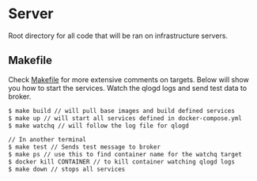 # Server

Root directory for all code that will be ran on infrastructure servers.

## Makefile

Check [Makefile](Makefile) for more extensive comments on targets. Below will show you how to start the services. Watch the qlogd logs and send test data to broker.

```bash
$ make build // will pull base images and build defined services
$ make up // will start all services defined in docker-compose.yml
$ make watchq // will follow the log file for qlogd

// In another terminal
$ make test // Sends test message to broker
$ make ps // use this to find container name for the watchq target
$ docker kill CONTAINER // to kill container watching qlogd logs
$ make down // stops all services
```
